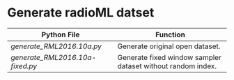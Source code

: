 # Generate radioML datset

| Python File  | Function  |
| ------------ | ------------ |
|  *generate_RML2016.10a.py*  |  Generate original open dataset. |
| *generate_RML2016.10a-fixed.py*  | Generate fixed window sampler dataset without random index.  |

[1]: https://www.deepsig.ai/ "deepsig.ai"

